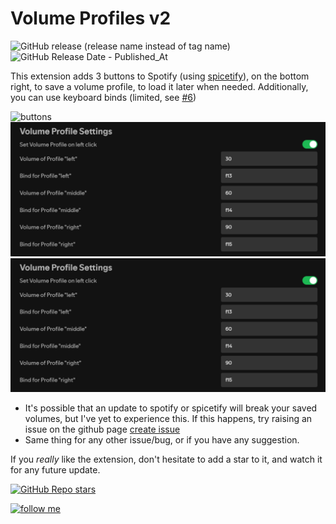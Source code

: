 # Volume Profiles v2

![GitHub release (release name instead of tag name)](https://img.shields.io/github/v/release/notPlancha/volume-profiles-v2)
![GitHub Release Date - Published_At](https://img.shields.io/github/release-date/notPlancha/volume-profiles-v2)



This extension adds 3 buttons to Spotify (using [spicetify](https://github.com/spicetify/spicetify-cli)), on the bottom right, to save a volume profile, to load it later when needed. Additionally, you can use keyboard binds (limited, see [#6](https://github.com/notPlancha/volume-profiles-v2/issues/6))

![buttons](assets/buttons.png)
![notification](assets/settings.png)
![settings](assets/settings.png)

* It's possible that an update to spotify or spicetify will break your saved volumes, but I've yet to experience this. If this happens, try raising an issue on the github page
  [create issue](https://github.com/user/repository/issues/new)
* Same thing for any other issue/bug, or if you have any suggestion.

If you *really* like the extension, don't hesitate to add a star to it, and watch it for any future update.

[![GitHub Repo stars](https://img.shields.io/github/stars/notPlancha/volume-profiles-v2?style=social)
](https://github.com/notPlancha/volume-profiles-v2/)

[![follow me](https://img.shields.io/github/followers/notPlancha?style=social)](https://github.com/notPlancha)
